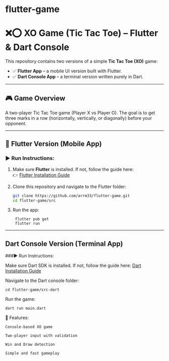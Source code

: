 # flutter-game
# ❌⭕ XO Game (Tic Tac Toe) – Flutter & Dart Console

This repository contains two versions of a simple **Tic Tac Toe (XO)** game:

- ✅ **Flutter App** – a mobile UI version built with Flutter.
- ✅ **Dart Console App** – a terminal version written purely in Dart.

---

## 🎮 Game Overview

A two-player Tic Tac Toe game (Player X vs Player O). The goal is to get three marks in a row (horizontally, vertically, or diagonally) before your opponent.

---

## 📱 Flutter Version (Mobile App)

### ▶️ Run Instructions:

1. Make sure **Flutter** is installed. If not, follow the guide here:  
   👉 [Flutter Installation Guide](https://docs.flutter.dev/get-started/install)

2. Clone this repository and navigate to the Flutter folder:
   ```bash
   git clone https://github.com/arrm33/flutter-game.git
   cd flutter-game/src
3. Run the app:
   ```
    flutter pub get
    flutter run
---

## Dart Console Version (Terminal App)

###▶️ Run Instructions:

Make sure Dart SDK is installed. If not, follow the guide here:
[Dart Installation Guide](https://dart.dev/get-dart)

Navigate to the Dart console folder:

    cd flutter-game/src-dart

Run the game:

    dart run main.dart

🧠 Features:

    Console-based XO game

    Two-player input with validation

    Win and Draw detection

    Simple and fast gameplay
